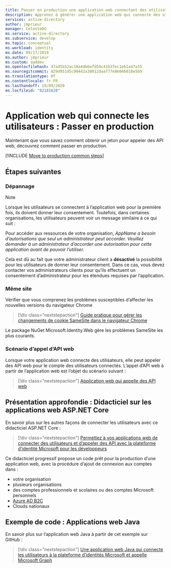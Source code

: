 ```yaml
---
title: Passer en production une application web connectant des utilisateurs - Plateforme d’identités Microsoft | Azure
description: Apprenez à générer une application web qui connecte des utilisateurs (passage en production)
services: active-directory
author: jmprieur
manager: CelesteDG
ms.service: active-directory
ms.subservice: develop
ms.topic: conceptual
ms.workload: identity
ms.date: 09/17/2019
ms.author: jmprieur
ms.custom: aaddev
ms.openlocfilehash: 47a45b52ac10a44b6efd54c41b3fec1e61a47a35
ms.sourcegitcommit: 829d951d5c90442a38012daaf77e86046018e5b9
ms.translationtype: HT
ms.contentlocale: fr-FR
ms.lasthandoff: 10/09/2020
ms.locfileid: "82181628"
---
```

# <a name="web-app-that-signs-in-users-move-to-production"></a>Application web qui connecte les utilisateurs : Passer en production

Maintenant que vous savez comment obtenir un jeton pour appeler des API web, découvrez comment passer en production.

[!INCLUDE [Move to production common steps](../../../includes/active-directory-develop-scenarios-production.md)]

## <a name="next-steps"></a>Étapes suivantes

### <a name="troubleshooting"></a>Dépannage

> [!NOTE]
> Lorsque les utilisateurs se connectent à l’application web pour la première fois, ils doivent donner leur consentement. Toutefois, dans certaines organisations, les utilisateurs peuvent voir un message similaire à ce qui suit :
>
> Pour accéder aux ressources de votre organisation, *AppName a besoin d’autorisations que seul un administrateur peut accorder. Veuillez demander à un administrateur d’accorder une autorisation pour cette application avant de pouvoir l’utiliser.*
>
> Cela est dû au fait que votre administrateur client a **désactivé** la possibilité pour les utilisateurs de donner leur consentement. Dans ce cas, vous devez contacter vos administrateurs clients pour qu’ils effectuent un consentement d’administrateur pour les étendues requises par l’application.

### <a name="same-site"></a>Même site

Vérifier que vous comprenez les problèmes susceptibles d’affecter les nouvelles versions du navigateur Chrome

> [!div class="nextstepaction"]
> [Guide pratique pour gérer les changements de cookie SameSite dans le navigateur Chrome](howto-handle-samesite-cookie-changes-chrome-browser.md)

Le package NuGet Microsoft.Identity.Web gère les problèmes SameSite les plus courants.

### <a name="scenario-for-calling-web-apis"></a>Scénario d’appel d’API web

Lorsque votre application web connecte des utilisateurs, elle peut appeler des API web pour le compte des utilisateurs connectés. L’appel d’API web à partir de l’application web est l’objet du scénario suivant :

> [!div class="nextstepaction"]
> [Application web qui appelle des API web](scenario-web-app-call-api-overview.md)

## <a name="deep-dive-aspnet-core-web-app-tutorial"></a>Présentation approfondie : Didacticiel sur les applications web ASP.NET Core

En savoir plus sur les autres façons de connecter les utilisateurs avec ce didacticiel ASP.NET Core : 

> [!div class="nextstepaction"]
> [Permettez à vos applications web de connecter des utilisateurs et d’appeler des API avec la plateforme d’identité Microsoft pour les développeurs](https://github.com/Azure-Samples/ms-identity-aspnetcore-webapp-tutorial) 

Ce didacticiel progressif propose un code prêt pour la production d’une application web, avec la procédure d’ajout de connexion aux comptes dans :

- votre organisation
- plusieurs organisations
- des comptes professionnels et scolaires ou des comptes Microsoft personnels
- [Azure AD B2C](https://aka.ms/aadb2c)
- Clouds nationaux

## <a name="sample-code-java-web-app"></a>Exemple de code : Applications web Java

En savoir plus sur l’application web Java à partir de cet exemple sur GitHub : 

> [!div class="nextstepaction"]
> [Une application web Java qui connecte les utilisateurs à la plateforme d’identités Microsoft et appelle Microsoft Graph](https://github.com/Azure-Samples/ms-identity-java-webapp)
